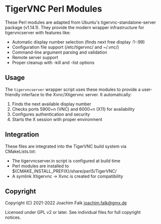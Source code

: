 # TigerVNC Perl Modules

These Perl modules are adapted from Ubuntu's tigervnc-standalone-server package (v1.14.1).
They provide the modern wrapper infrastructure for tigervncserver with features like:

- Automatic display number selection (finds next free display :1-:99)
- Configuration file support (/etc/tigervnc/ and ~/.vnc/)
- Command-line argument parsing and validation
- Remote server support
- Proper cleanup with -kill and -list options

## Usage

The `tigervncserver` wrapper script uses these modules to provide a user-friendly
interface to the Xvnc/Xtigervnc server. It automatically:

1. Finds the next available display number
2. Checks ports 5900+n (VNC) and 6000+n (X11) for availability
3. Configures authentication and security
4. Starts the X session with proper environment

## Integration

These files are integrated into the TigerVNC build system via CMakeLists.txt:
- The tigervncserver.in script is configured at build time
- Perl modules are installed to ${CMAKE_INSTALL_PREFIX}/share/perl5/TigerVNC/
- A symlink Xtigervnc -> Xvnc is created for compatibility

## Copyright

Copyright (C) 2021-2022 Joachim Falk <joachim.falk@gmx.de>

Licensed under GPL v2 or later. See individual files for full copyright notices.
